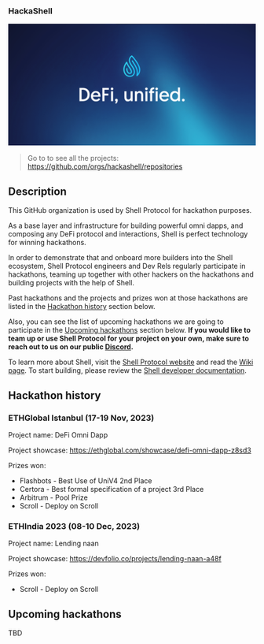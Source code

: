 ### HackaShell

![profile-banner](https://raw.githubusercontent.com/hackashell/.github/main/profile/shell-protocol.png)

> Go to to see all the projects: https://github.com/orgs/hackashell/repositories

## Description

This GitHub organization is used by Shell Protocol for hackathon purposes.

As a base layer and infrastructure for building powerful omni dapps, and composing any DeFi protocol and interactions, Shell is perfect technology for winning hackathons. 

In order to demonstrate that and onboard more builders into the Shell ecosystem, Shell Protocol engineers and Dev Rels regularly participate in hackathons, teaming up together with other hackers on the hackathons and building projects with the help of Shell.

Past hackathons and the projects and prizes won at those hackathons are listed in the [Hackathon history](#hackathon-history) section below.

Also, you can see the list of upcoming hackathons we are going to participate in the [Upcoming hackathons](#upcoming-hackathons) section below. **If you would like to team up or use Shell Protocol for your project on your own, make sure to reach out to us on our public [Discord](https://discord.com/invite/shellprotocol).**

To learn more about Shell, visit the [Shell Protocol website](https://shellprotocol.io/) and read the [Wiki page](https://wiki.shellprotocol.io/getting-started/overview). To start building, please review the [Shell developer documentation](https://docs.shellprotocol.io/).

## Hackathon history

### ETHGlobal Istanbul (17-19 Nov, 2023)
Project name: DeFi Omni Dapp

Project showcase: https://ethglobal.com/showcase/defi-omni-dapp-z8sd3

Prizes won:

- Flashbots - Best Use of UniV4 2nd Place
- Certora - Best formal specification of a project 3rd Place
- Arbitrum - Pool Prize
- Scroll - Deploy on Scroll

### ETHIndia 2023 (08-10 Dec, 2023)
Project name: Lending naan

Project showcase: https://devfolio.co/projects/lending-naan-a48f

Prizes won:
- Scroll - Deploy on Scroll

## Upcoming hackathons

TBD